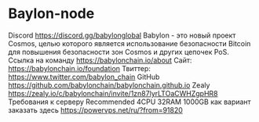 # Baylon-node
Discord https://discord.gg/babylonglobal
Babylon - это новый проект Cosmos, целью которого является использование безопасности Bitcoin для повышения безопасности зон Cosmos и других цепочек PoS.
Ссылка на команду https://babylonchain.io/about
Сайт: https://babylonchain.io/foundation
Твиттер: https://www.twitter.com/babylon_chain
GitHub https://github.com/babylonchain/babylonchain.github.io
Zealy https://zealy.io/c/babylonchain/invite/1zn87lyrLTOaCWHZgpHR8
Требования к серверу
Recommended 4CPU 32RAM 1000GB
как вариант заказать здесь https://powervps.net/ru/?from=91820
